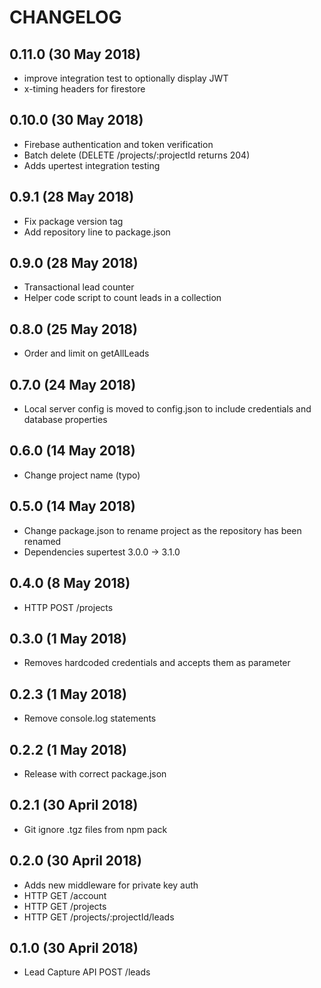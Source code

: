 # CHANGELOG

## 0.11.0 (30 May 2018)
+ improve integration test to optionally display JWT
+ x-timing headers for firestore

## 0.10.0 (30 May 2018)
+ Firebase authentication and token verification
+ Batch delete (DELETE /projects/:projectId returns 204)
+ Adds upertest integration testing

## 0.9.1 (28 May 2018)
+ Fix package version tag
+ Add repository line to package.json

## 0.9.0 (28 May 2018)
+ Transactional lead counter
+ Helper code script to count leads in a collection

## 0.8.0 (25 May 2018)
+ Order and limit on getAllLeads

## 0.7.0 (24 May 2018)
+ Local server config is moved to config.json to include credentials and database properties

## 0.6.0 (14 May 2018)
+ Change project name (typo)

## 0.5.0 (14 May 2018)
+ Change package.json to rename project as the repository has been renamed
+ Dependencies supertest 3.0.0 -> 3.1.0

## 0.4.0 (8 May 2018)
+ HTTP POST /projects

## 0.3.0 (1 May 2018)
+ Removes hardcoded credentials and accepts them as parameter

## 0.2.3 (1 May 2018)
+ Remove console.log statements

## 0.2.2 (1 May 2018)
+ Release with correct package.json

## 0.2.1 (30 April 2018)
+ Git ignore .tgz files from npm pack

## 0.2.0 (30 April 2018)
+ Adds new middleware for private key auth
+ HTTP GET /account
+ HTTP GET /projects
+ HTTP GET /projects/:projectId/leads

## 0.1.0 (30 April 2018)
+ Lead Capture API POST /leads
